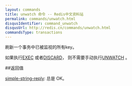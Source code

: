 ```yaml
---
layout: commands
title: unwatch 命令 -- Redis中文资料站
permalink: commands/unwatch.html
disqusIdentifier: command_unwatch
disqusUrl: http://redis.cn/commands/unwatch.html
commandsType: transactions
---
```


刷新一个事务中已被监视的所有key。

如果执行[EXEC](/commands/exec.html) 或者[DISCARD](/commands/discard.html)， 则不需要手动执行[UNWATCH](/commands/unwatch.html) 。

##返回值

[simple-string-reply](/topics/protocol#simple-string-reply): 总是 OK。